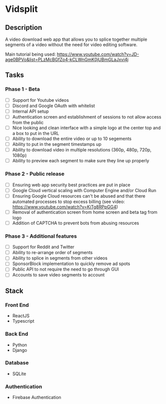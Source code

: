 # Vidsplit
## Description
A video download web app that allows you to splice together multiple segments of a video without the need for video editing software.

Main tutorial being used: https://www.youtube.com/watch?v=JD-age0BPVo&list=PLzMcBGfZo4-kCLWnGmK0jUBmGLaJxvi4j

## Tasks
### Phase 1 - Beta
- [ ] Support for Youtube videos
- [ ] Discord and Google OAuth with whitelist
- [ ] Internal API setup
- [ ] Authentication screen and establishment of sessions to not allow access from the public
- [ ] Nice looking and clean interface with a simple logo at the center top and a box to put in the URL
- [ ] Ability to download the entire video or up to 10 segements
- [ ] Ability to put in the segment timestamps up 
- [ ] Ability to download video in multiple resolutions (360p, 480p, 720p, 1080p)
- [ ] Ability to preview each segment to make sure they line up properly

### Phase 2 - Public release
- [ ] Ensuring web app security best practices are put in place
- [ ] Google Cloud vertical scaling with Computer Engine and/or Cloud Run
- [ ] Ensuring Google Cloud resources can't be abused and that there automated processes to stop excess billing (see video: https://www.youtube.com/watch?v=KiTg8RPpGG4)
- [ ] Removal of authentication screen from home screen and beta tag from logo
- [ ] Addition of CAPTCHA to prevent bots from abusing resources

### Phase 3 - Additional features
- [ ] Support for Reddit and Twitter
- [ ] Ability to re-arrange order of segments
- [ ] Ability to splice in segments from other videos
- [ ] SponsorBlock implementation to quickly remove ad spots
- [ ] Public API to not require the need to go through GUI
- [ ] Accounts to save video segments to account

## Stack
### Front End
- ReactJS
- Typescript

### Back End
- Python
- Django

### Database
- SQLite

### Authentication
- Firebase Authentication
